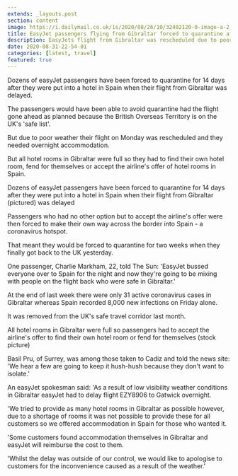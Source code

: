```yaml
---
extends: _layouts.post
section: content
image: https://i.dailymail.co.uk/1s/2020/08/26/10/32402120-0-image-a-2_1598433102071.jpg 
title: EasyJet passengers flying from Gibraltar forced to quarantine after they were put up in Spain hotel 
description: EasyJets flight from Gibraltar was rescheduled due to poor weather conditions but hotel rooms were full so Brits had to find their own hotel room or fend for themselves. 
date: 2020-08-31-22-54-01 
categories: [latest, travel] 
featured: true 
--- 
```

Dozens of easyJet passengers have been forced to quarantine for 14 days after they were put into a hotel in Spain when their flight from Gibraltar was delayed. 

The passengers would have been able to avoid quarantine had the flight gone ahead as planned because the British Overseas Territory is on the UK's 'safe list'. 

But due to poor weather their flight on Monday was rescheduled and they needed overnight accommodation. 

But all hotel rooms in Gibraltar were full so they had to find their own hotel room, fend for themselves or accept the airline's offer of hotel rooms in Spain.  

Dozens of easyJet passengers have been forced to quarantine for 14 days after they were put into a hotel in Spain when their flight from Gibraltar (pictured) was delayed

Passengers who had no other option but to accept the airline's offer were then forced to make their own way across the border into Spain - a coronavirus hotspot.   

That meant they would be forced to quarantine for two weeks when they finally got back to the UK yesterday. 

One passenger, Charlie Markham, 22, told The Sun: 'EasyJet bussed everyone over to Spain for the night and now they're going to be mixing with people on the flight back who were safe in Gibraltar.'

At the end of last week there were only 31 active coronavirus cases in Gibraltar whereas Spain recorded 8,000 new infections on Friday alone. 

It was removed from the UK's safe travel corridor last month.   

All hotel rooms in Gibraltar were full so passengers had to accept the airline's offer to find their own hotel room or fend for themselves (stock picture)

Basil Pru, of Surrey, was among those taken to Cadiz and told the news site: 'We hear a few are going to keep it hush-hush because they don't want to isolate.'

An easyJet spokesman said: 'As a result of low visibility weather conditions in Gibraltar easyJet had to delay flight EZY8906 to Gatwick overnight.  

'We tried to provide as many hotel rooms in Gibraltar as possible however, due to a shortage of rooms it was not possible to provide these for all customers so we offered accommodation in Spain for those who wanted it. 

'Some customers found accommodation themselves in Gibraltar and easyJet will reimburse the cost to them.

'Whilst the delay was outside of our control, we would like to apologise to customers for the inconvenience caused as a result of the weather.'

